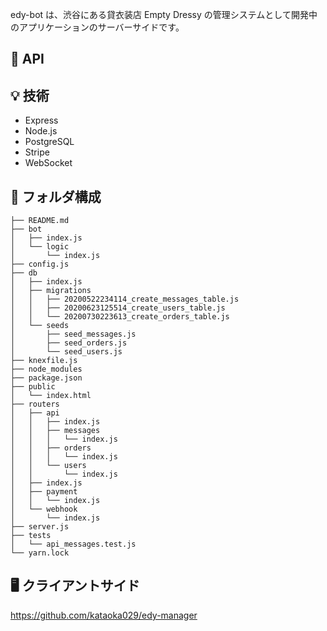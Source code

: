 edy-bot は、渋谷にある貸衣装店 Empty Dressy の管理システムとして開発中のアプリケーションのサーバーサイドです。

## 📝 API

## 💡 技術

- Express
- Node.js
- PostgreSQL
- Stripe
- WebSocket

## 📁 フォルダ構成

```
├── README.md
├── bot
│   ├── index.js
│   └── logic
│       └── index.js
├── config.js
├── db
│   ├── index.js
│   ├── migrations
│   │   ├── 20200522234114_create_messages_table.js
│   │   ├── 20200623125514_create_users_table.js
│   │   └── 20200730223613_create_orders_table.js
│   └── seeds
│       ├── seed_messages.js
│       ├── seed_orders.js
│       └── seed_users.js
├── knexfile.js
├── node_modules
├── package.json
├── public
│   └── index.html
├── routers
│   ├── api
│   │   ├── index.js
│   │   ├── messages
│   │   │   └── index.js
│   │   ├── orders
│   │   │   └── index.js
│   │   └── users
│   │       └── index.js
│   ├── index.js
│   ├── payment
│   │   └── index.js
│   └── webhook
│       └── index.js
├── server.js
├── tests
│   └── api_messages.test.js
└── yarn.lock
```

## 🖥 クライアントサイド

https://github.com/kataoka029/edy-manager
